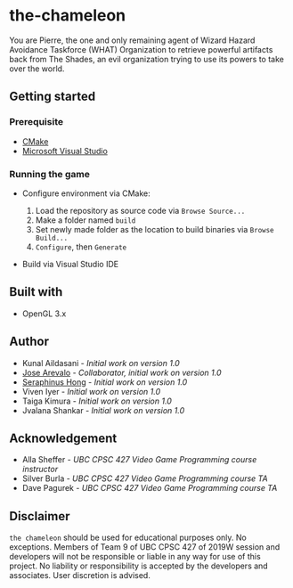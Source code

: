# the-chameleon
You are Pierre, the one and only remaining agent of Wizard Hazard Avoidance Taskforce (WHAT) Organization to retrieve powerful artifacts back from The Shades, an evil organization trying to use its powers to take over the world.

## Getting started

### Prerequisite
- [CMake](https://cmake.org/)
- [Microsoft Visual Studio](https://visualstudio.microsoft.com/)

### Running the game
- Configure environment via CMake:

  1. Load the repository as source code via `Browse Source...`
  2. Make a folder named `build`
  3. Set newly made folder as the location to build binaries via `Browse Build...`
  4. `Configure`, then `Generate`

- Build via Visual Studio IDE

## Built with
- OpenGL 3.x

## Author
- Kunal Aildasani - *Initial work on version 1.0*
- [Jose Arevalo](https://github.com/JDAV96) - *Collaborator, initial work on version 1.0*
- [Seraphinus Hong](hittps://github.com/seraphinush) - *Initial work on version 1.0*
- Viven Iyer - *Initial work on version 1.0*
- Taiga Kimura - *Initial work on version 1.0*
- Jvalana Shankar - *Initial work on version 1.0*

## Acknowledgement
- Alla Sheffer - *UBC CPSC 427 Video Game Programming course instructor*
- Silver Burla - *UBC CPSC 427 Video Game Programming course TA*
- Dave Pagurek - *UBC CPSC 427 Video Game Programming course TA*

## Disclaimer
`the chameleon` should be used for educational purposes only. No exceptions. Members of Team 9 of UBC CPSC 427 of 2019W session and developers will not be responsible or liable in any way for use of this project. No liability or responsibility is accepted by the developers and associates. User discretion is advised.
